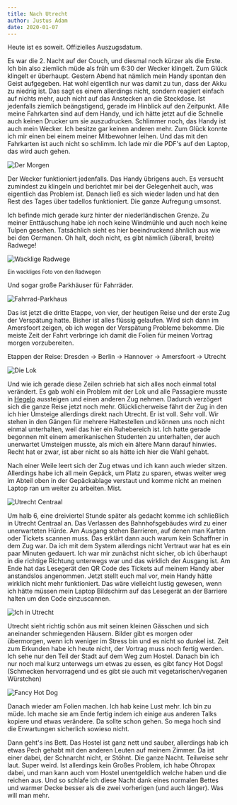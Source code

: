 ```yaml
---
title: Nach Utrecht
author: Justus Adam
date: 2020-01-07
---
```


Heute ist es soweit. Offizielles Auszugsdatum.

Es war die 2. Nacht auf der Couch, und diesmal noch kürzer als die Erste. Ich
bin also ziemlich müde als früh um 6:30 der Wecker klingelt. Zum Glück klingelt
er überhaupt. Gestern Abend hat nämlich mein Handy spontan den Geist aufgegeben.
Hat wohl eigentlich nur was damit zu tun, dass der Akku zu niedrig ist. Das sagt
es einem allerdings nicht, sondern reagiert einfach auf nichts mehr, auch nicht
auf das Anstecken an die Steckdose. Ist jedenfalls ziemlich beängstigend, gerade
im Hinblick auf den Zeitpunkt. Alle meine Fahrkarten sind auf dem
Handy, und ich hätte jetzt auf die Schnelle auch keinen Drucker um sie
auszudrucken. Schlimmer noch, das Handy ist auch mein Wecker. Ich besitze gar
keinen anderen mehr. Zum Glück konnte ich mir einen bei einem
meiner Mitbewohner leihen. Und das mit den Fahrkarten ist auch nicht so schlimm.
Ich lade mir die PDF's auf den Laptop, das wird auch gehen.

![Der Morgen](/images/england-blog/to-utrecht/the-morning.jpg)

Der Wecker funktioniert jedenfalls. Das Handy übrigens auch. Es versucht
zumindest zu klingeln und berichtet mir bei der Gelegenheit auch, was eigentlich
das Problem ist. Danach ließ es sich wieder laden und hat den Rest des Tages
über tadellos funktioniert. Die ganze Aufregung umsonst.

Ich befinde mich gerade kurz hinter der niederländischen Grenze. Zu meiner
Enttäuschung habe ich noch keine Windmühle und auch noch keine Tulpen gesehen.
Tatsächlich sieht es hier beeindruckend ähnlich aus wie bei den Germanen. Oh
halt, doch nicht, es gibt nämlich (überall, breite) Radwege!


![Wacklige Radwege](/images/england-blog/to-utrecht/shaky-bike-lanes.jpg)

<small>Ein wackliges Foto von den Radwegen</small>

Und sogar große Parkhäuser für Fahrräder.

![Fahrrad-Parkhaus](/images/england-blog/to-utrecht/bikes.jpg)

Das ist jetzt die dritte Etappe, von vier, der heutigen Reise und der erste Zug
der Verspätung hatte. Bisher ist alles flüssig gelaufen. Wird sich dann im
Amersfoort zeigen, ob ich wegen der Verspätung Probleme bekomme. Die meiste Zeit
der Fahrt verbringe ich damit die Folien für meinen Vortrag morgen
vorzubereiten.

Etappen der Reise: Dresden → Berlin → Hannover → Amersfoort → Utrecht

![Die Lok](/images/england-blog/to-utrecht/engine.jpg)

Und wie ich gerade diese Zeilen schrieb hat sich alles noch einmal total
verändert. Es gab wohl ein Problem mit der Lok und alle Passagiere musste in
[Hegelo](https://www.google.com/maps/place/Hengelo/@52.2522144,6.7073067,12z/data=!3m1!4b1!4m5!3m4!1s0x47b80e075f37792f:0x400de5a8d1e63e0!8m2!3d52.2574121!4d6.7927725)
aussteigen und einen anderen Zug nehmen. Dadurch verzögert sich die ganze Reise
jetzt noch mehr. Glücklicherweise fährt der Zug in den ich hier Umsteige
allerdings direkt nach Utrecht. Er ist voll. Sehr voll. Wir stehen in den Gängen
für mehrere Haltestellen und können uns noch nicht einmal unterhalten, weil das
hier ein Ruhebereich ist. Ich hatte gerade begonnen mit einem amerikanischen
Studenten zu unterhalten, der auch unerwartet Umsteigen musste, als mich ein
ältere Mann darauf hinwies. Recht hat er zwar, ist aber nicht so als hätte ich
hier die Wahl gehabt.

Nach einer Weile leert sich der Zug etwas und ich kann auch wieder sitzen.
Allerdings habe ich all mein Gepäck, um Platz zu sparen, etwas weiter weg im
Abteil oben in der Gepäckablage verstaut und komme nicht an meinen Laptop ran um
weiter zu arbeiten. Mist.

![Utrecht Centraal](/images/england-blog/to-utrecht/utrecht-centraal.jpg)

Um halb 6, eine dreiviertel Stunde später als gedacht komme ich schließlich in
Utrecht Centraal an. Das Verlassen des Bahnhofsgebäudes wird zu einer
unerwarteten Hürde. Am Ausgang stehen Barrieren, auf denen man Karten oder
Tickets scannen muss. Das erklärt dann auch warum kein Schaffner in dem Zug war.
Da ich mit dem System allerdings nicht Vertraut war hat es ein paar Minuten
gedauert. Ich war mir zunächst nicht sicher, ob ich überhaupt in die richtige
Richtung unterwegs war und das wirklich der Ausgang ist. Am Ende hat das
Lesegerät den QR Code des Tickets auf meinem Handy aber anstandslos angenommen.
Jetzt stellt euch mal vor, mein Handy hätte wirklich nicht mehr funktioniert. Das
wäre vielleicht lustig gewesen, wenn ich hätte müssen mein Laptop Bildschirm auf
das Lesegerät an der Barriere halten um den Code einzuscannen.

![Ich in Utrecht](/images/england-blog/to-utrecht/selfie.jpg)

Utrecht sieht richtig schön aus mit seinen kleinen Gässchen und sich aneinander
schmiegenden Häusern. Bilder gibt es morgen oder übermorgen, wenn ich weniger im
Stress bin und es nicht so dunkel ist. Zeit zum Erkunden habe ich heute nicht,
der Vortrag muss noch fertig werden. Ich sehe nur den Teil der Stadt auf dem Weg
zum Hostel. Danach bin ich nur noch mal kurz unterwegs um etwas zu essen, es
gibt fancy Hot Dogs! (Schmecken hervorragend und es gibt sie auch mit
vegetarischen/veganen Würstchen)

![Fancy Hot Dog](/images/england-blog/to-utrecht/hot-dog.jpg)

Danach wieder am Folien machen. Ich hab keine Lust mehr. Ich bin zu müde. Ich
mache sie am Ende fertig indem ich einige aus anderen Talks kopiere und etwas
verändere. Da sollte schon gehen. So mega hoch sind die Erwartungen sicherlich
sowieso nicht.

Dann geht's ins Bett. Das Hostel ist ganz nett und sauber, allerdings hab ich
etwas Pech gehabt mit den anderen Leuten auf meinem Zimmer. Da ist einer dabei,
der Schnarcht nicht, er Stöhnt. Die ganze Nacht. Teilweise sehr laut. Super
weird. Ist allerdings kein Großes Problem, ich habe Ohropax dabei, und man kann
auch vom Hostel unentgeldlich welche haben und die reichen aus. Und so schlafe
ich diese Nacht dank eines normalen Bettes und warmer Decke besser als die zwei
vorherigen (und auch länger). Was will man mehr.

